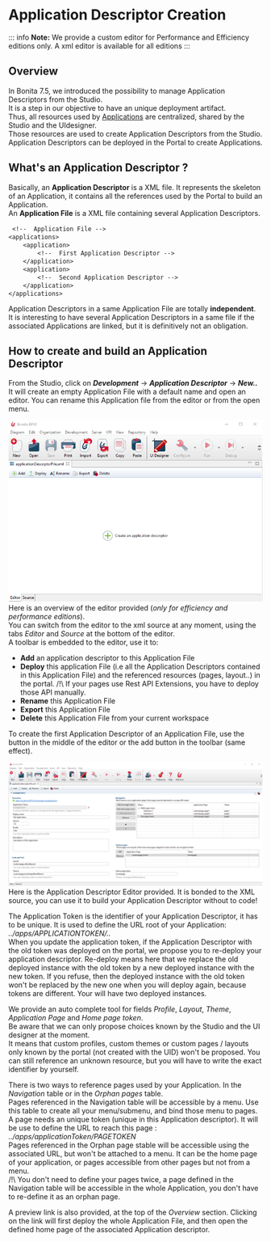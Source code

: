 # Application Descriptor Creation

::: info
**Note:** We provide a custom editor for Performance and Efficiency editions only. A xml editor is available for all editions
:::

## Overview

In Bonita 7.5, we introduced the possibility to manage Application Descriptors from the Studio.  
It is a step in our objective to have an unique deployment artifact.  
Thus, all resources used by [Applications](applications.md) are centralized, shared by the Studio and the UIdesigner.  
Those resources are used to create Application Descriptors from the Studio. Application Descriptors can be deployed in the Portal to create Applications.  

## What's an Application Descriptor ? 

Basically, an **Application Descriptor** is a XML file. It represents the skeleton of an Application, it contains all the references used by the Portal to build an Application.  
An **Application File** is a XML file containing several Application Descriptors.  

	 <!--  Application File -->
    <applications>
		<application>
			<!--  First Application Descriptor -->
		</application>
		<application>
			<!--  Second Application Descriptor -->
		</application>
	</applications>
	
Application Descriptors in a same Application File are totally **independent**.  
It is interesting to have several Application Descriptors in a same file if the associated Applications are linked, but it is definitively not an obligation.  

## How to create and build an Application Descriptor

From the Studio, click on **_Development_** -> **_Application Descriptor_** -> **_New.._**  
It will create an empty Application File with a default name and open an editor. You can rename this Application file from the editor or from the open menu.  

![Empty Application File](images/applicationDescriptors/emptyApplicationFile.png)
Here is an overview of the editor provided (_only for efficiency and performance editions_).  
You can switch from the editor to the xml source at any moment, using the tabs _Editor_ and _Source_ at the bottom of the editor.  
A toolbar is embedded to the editor, use it to:  

 - **Add** an application descriptor to this Application File
 - **Deploy** this application File (i.e all the Application Descriptors contained in this Application File) and the referenced resources (pages, layout..) in the portal. /!\ If your pages use Rest API Extensions, you have to deploy those API manually.   
 - **Rename** this Application File
 - **Export** this Application File
 - **Delete** this Application File from your current workspace

To create the first Application Descriptor of an Application File, use the button in the middle of the editor or the add button in the toolbar (same effect).  

![Application Descriptor Editor](images/applicationDescriptors/applicationDescriptorEditor.png)
Here is the Application Descriptor Editor provided. It is bonded to the XML source, you can use it to build your Application Descriptor without to code!  

The Application Token is the identifier of your Application Descriptor, it has to be unique. It is used to define the URL root of your Application:  _../apps/APPLICATIONTOKEN/.._   
 When you update the application token, if the Application Descriptor with the old token was deployed on the portal, we propose you to re-deploy your application descriptor. Re-deploy means here that we replace the old deployed instance with the old token by a new deployed instance with the new token. If you refuse, then the deployed instance with the old token won't be replaced by the new one when you will deploy again, because tokens are different. Your will have two deployed instances. 

We provide an auto complete tool for fields _Profile_, _Layout_, _Theme_, _Application Page_ and _Home page token_.  
Be aware that we can only propose choices known by the Studio and the UI designer at the moment.  
It means that custom profiles, custom themes or custom pages / layouts only known by the portal (not created with the UID) won't be proposed. You can still reference an unknown resource, but you will have to write the exact identifier by yourself.  

There is two ways to reference pages used by your Application. In the _Navigation_ table or in the _Orphan pages_ table.  
Pages referenced in the Navigation table will be accessible by a menu. Use this table to create all your menu/submenu, and bind those menu to pages. A page needs an unique token (unique in this Application descriptor). It will be use to define the URL to reach this page : _../apps/applicationToken/PAGETOKEN_  
Pages referenced in the Orphan page stable will be accessible using the associated URL, but won't be attached to a menu. It can be the home page of your application, or pages accessible from other pages but not from a menu.  
/!\ You don't need to define your pages twice, a page defined in the Navigation table will be accessible in the whole Application, you don't have to re-define it as an orphan page.  

A preview link is also provided, at the top of the _Overview_ section. Clicking on the link will first deploy the whole Application File, and then open the defined home page of the associated Application descriptor. 